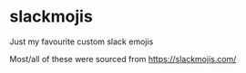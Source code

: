 # slackmojis

Just my favourite custom slack emojis

Most/all of these were sourced from https://slackmojis.com/
